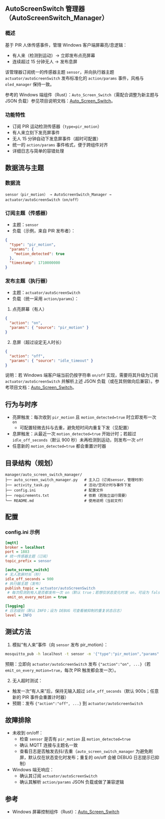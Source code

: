 ## AutoScreenSwitch 管理器（AutoScreenSwitch_Manager）

### 概述

基于 PIR 人体传感事件，管理 Windows 客户端屏幕亮/息逻辑：

- 有人来（检测到运动）→ 立即发布点亮屏幕
- 连续超过 15 分钟无人 → 发布息屏

该管理器订阅统一的传感器主题 `sensor`，并向执行器主题 `actuator/autoScreenSwitch` 发布标准化的 `action/params` 事件，风格与 `oled_manager` 保持一致。

参考的 Windows 端组件（Rust）：`Auto_Screen_Switch`（需配合调整为新主题与 JSON 负载）参见项目说明文档：[Auto_Screen_Switch](https://github.com/SwartzMss/Auto_Screen_Switch)。

### 功能特性

- 订阅 PIR 运动检测传感器（`type=pir_motion`）
- 有人来立刻下发亮屏事件
- 无人 15 分钟自动下发息屏事件（超时可配置）
- 统一的 `action/params` 事件格式，便于跨组件对齐
- 详细日志与简单的容错处理

## 数据流与主题

### 数据流

```
sensor（pir_motion） → AutoScreenSwitch_Manager → actuator/autoScreenSwitch（on/off）
```

### 订阅主题（传感器）

- 主题：`sensor`
- 负载（示例，来自 PIR 发布者）：

```json
{
  "type": "pir_motion",
  "params": {
    "motion_detected": true
  },
  "timestamp": 1710000000
}
```

### 发布主题（执行器）

- 主题：`actuator/autoScreenSwitch`
- 负载（统一采用 `action/params`）：

1) 点亮屏幕（有人）

```json
{
  "action": "on",
  "params": { "source": "pir_motion" }
}
```

2) 息屏（超过设定无人时长）

```json
{
  "action": "off",
  "params": { "source": "idle_timeout" }
}
```

说明：若 Windows 端客户端当前仍按字符串 `on/off` 实现，需要将其升级为订阅 `actuator/autoScreenSwitch` 并解析上述 JSON 负载（或在其侧做向后兼容）。参考项目文档：[Auto_Screen_Switch](https://github.com/SwartzMss/Auto_Screen_Switch)。

## 行为与时序

- 亮屏触发：每次收到 `pir_motion` 且 `motion_detected=true` 时立即发布一次 `on`
  - 可配置轻微去抖与去重，避免短时间内重复下发（见配置）
- 息屏触发：从最近一次 `motion_detected=true` 开始计时；若超过 `idle_off_seconds`（默认 900 秒）未再检测到运动，则发布一次 `off`
- 任意新的 `motion_detected=true` 都会重置计时器

## 目录结构（规划）

```
manager/auto_screen_switch_manager/
├── auto_screen_switch_manager.py   # 主入口（订阅sensor，管理时序）
├── activity_task.py                # 活动/空闲计时与事件下发
├── config.ini                      # 配置文件
├── requirements.txt                # 依赖（若独立运行需要）
└── README.md                       # 使用说明（当前文件）
```

## 配置

### config.ini 示例

```ini
[mqtt]
broker = localhost
port = 1883
# 统一传感器主题（订阅）
topic_prefix = sensor

[auto_screen_switch]
# 无人息屏时长（秒）
idle_off_seconds = 900
# 执行器主题（发布）
publish_topic = actuator/autoScreenSwitch
 # 每次检测到有人是否都发布一次 on（默认 true；若想仅状态变化时发 on，可设为 false）
 emit_on_every_motion = true

[logging]
# 日志级别（默认 INFO；设为 DEBUG 可查看被抑制的重复状态日志）
level = INFO
```


## 测试方法

1) 模拟“有人来”事件（向 `sensor` 发布 pir_motion）：

```bash
mosquitto_pub -h localhost -t sensor -m '{"type":"pir_motion","params":{"motion_detected":true},"timestamp":1710000000}'
```

预期：立即向 `actuator/autoScreenSwitch` 发布 `{"action":"on", ...}`（若 `emit_on_every_motion=true`，每次 PIR 触发都会发一次）。

2) 无人超时测试：

- 触发一次“有人来”后，保持无输入超过 `idle_off_seconds`（默认 900s；任意新的 PIR 事件会重置计时器）
- 预期：发布 `{"action":"off", ...}` 到 `actuator/autoScreenSwitch`

## 故障排除

- 未收到 on/off：
  - 检查 `sensor` 是否有 `pir_motion` 且 `motion_detected=true`
  - 确认 MQTT 连接与主题名一致
  - 查看日志是否触发去抖/去重（`auto_screen_switch_manager` 为避免刷屏，默认仅在状态变化时发布；重复的 on/off 会被 DEBUG 日志提示已抑制）
- Windows 端无响应：
  - 确认其订阅 `actuator/autoScreenSwitch`
  - 确认其解析 `action/params` JSON 负载或做了兼容逻辑

## 参考

- Windows 屏幕控制组件（Rust）：[Auto_Screen_Switch](https://github.com/SwartzMss/Auto_Screen_Switch)


